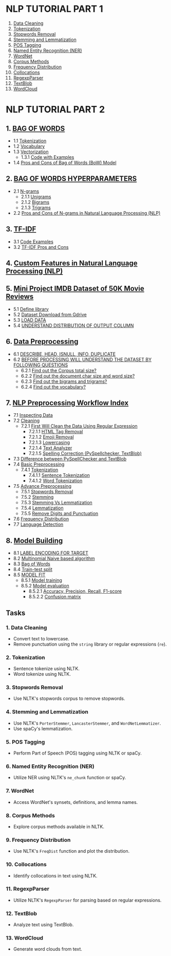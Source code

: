 # NLP TUTORIAL PART 1


1. [Data Cleaning](#data-cleaning)
2. [Tokenization](#tokenization)
3. [Stopwords Removal](#stopwords-removal)
4. [Stemming and Lemmatization](#stemming-and-lemmatization)
5. [POS Tagging](#pos-tagging)
6. [Named Entity Recognition (NER)](#named-entity-recognition-ner)
7. [WordNet](#wordnet)
8. [Corpus Methods](#corpus-methods)
9. [Frequency Distribution](#frequency-distribution)
10. [Collocations](#collocations)
11. [RegexpParser](#regexpparser)
12. [TextBlob](#textblob)
13. [WordCloud](#wordcloud)


# NLP TUTORIAL PART 2


## 1. [BAG OF WORDS](#bag-of-words)
- 1.1 [Tokenization](#tokenization)
- 1.2 [Vocabulary](#vocabulary)
- 1.3 [Vectorization](#vectorization)
  - 1.3.1 [Code with Examples](#code-with-examples)
- 1.4 [Pros and Cons of Bag of Words (BoW) Model](#pros-and-cons-of-bag-of-words-bow-model)

## 2. [BAG OF WORDS HYPERPARAMETERS](#bag-of-words-hyperparameters)
- 2.1 [N-grams](#n-grams)
  - 2.1.1 [Unigrams](#unigrams)
  - 2.1.2 [Bigrams](#bigrams)
  - 2.1.3 [Trigrams](#trigrams)
- 2.2 [Pros and Cons of N-grams in Natural Language Processing (NLP)](#pros-and-cons-of-n-grams-in-natural-language-processing-nlp)

## 3. [TF-IDF](#tf-idf)
- 3.1 [Code Examples](#code-examples)
- 3.2 [TF-IDF Pros and Cons](#tf-idf-pros-and-cons)

## 4. [Custom Features in Natural Language Processing (NLP)](#custom-features-in-natural-language-processing-nlp)

## 5. [Mini Project IMDB Dataset of 50K Movie Reviews](#mini-project-imdb-dataset-of-50k-movie-reviews)
- 5.1 [Define library](#define-library)
- 5.2 [Dataset Download from Gdrive](#dataset-download-from-gdrive)
- 5.3 [LOAD DATA](#load-data)
- 5.4 [UNDERSTAND DISTRIBUTION OF OUTPUT COLUMN](#understand-distribution-of-output-column)

## 6. [Data Preprocessing](#data-preprocessing)
- 6.1 [DESCRIBE, HEAD, ISNULL, INFO, DUPLICATE](#describe-head-isnull-info-duplicate)
- 6.2 [BEFORE PROCESSING WILL UNDERSTAND THE DATASET BY FOLLOWING QUESTIONS](#before-processing-will-understand-the-dataset-by-following-questions)
  - 6.2.1 [Find out the Corpus total size?](#find-out-the-corpus-total-size)
  - 6.2.2 [Find out the document char size and word size?](#find-out-the-document-char-size-and-word-size)
  - 6.2.3 [Find out the bigrams and trigrams?](#find-out-the-bigrams-and-trigrams)
  - 6.2.4 [Find out the vocabulary?](#find-out-the-vocabulary)

## 7. [NLP Preprocessing Workflow Index](#nlp-preprocessing-workflow-index)
- 7.1 [Inspecting Data](#inspecting-data)
- 7.2 [Cleaning](#cleaning)
  - 7.2.1 [First Will Clean the Data Using Regular Expression](#first-will-clean-the-data-using-regular-expression)
    - 7.2.1.1 [HTML Tag Removal](#html-tag-removal)
    - 7.2.1.2 [Emoji Removal](#emoji-removal)
    - 7.2.1.3 [Lowercasing](#lowercasing)
    - 7.2.1.4 [Text Analyzer](#text-analyzer)
    - 7.2.1.5 [Spelling Correction (PySpellchecker, TextBlob)](#spelling-correction-pyspellchecker-textblob)
- 7.3 [Difference between PySpellChecker and TextBlob](#difference-between-pyspellchecker-and-textblob)
- 7.4 [Basic Preprocessing](#basic-preprocessing)
  - 7.4.1 [Tokenization](#tokenization-1)
    - 7.4.1.1 [Sentence Tokenization](#sentence-tokenization)
    - 7.4.1.2 [Word Tokenization](#word-tokenization)
- 7.5 [Advance Preprocessing](#advance-preprocessing)
  - 7.5.1 [Stopwords Removal](#stopwords-removal)
  - 7.5.2 [Stemming](#stemming)
  - 7.5.3 [Stemming Vs Lemmatization](#stemming-vs-lemmatization)
  - 7.5.4 [Lemmatization](#lemmatization)
  - 7.5.5 [Remove Digits and Punctuation](#remove-digits-and-punctuation)
- 7.6 [Frequency Distribution](#frequency-distribution)
- 7.7 [Language Detection](#language-detection)

## 8. [Model Building](#model-building)
- 8.1 [LABEL ENCODING FOR TARGET](#label-encoding-for-target)
- 8.2 [Multinomial Naive based algorithm](#multinomial-naive-based-algorithm)
- 8.3 [Bag of Words](#bag-of-words-1)
- 8.4 [Train-test split](#train-test-split)
- 8.5 [MODEL FIT](#model-fit)
  - 8.5.1 [Model training](#model-training)
  - 8.5.2 [Model evaluation](#model-evaluation)
    - 8.5.2.1 [Accuracy, Precision, Recall, F1-score](#accuracy-precision-recall-f1-score)
    - 8.5.2.2 [Confusion matrix](#confusion-matrix)


## Tasks

### 1. Data Cleaning <a name="data-cleaning"></a>
- Convert text to lowercase.
- Remove punctuation using the `string` library or regular expressions (`re`).

### 2. Tokenization <a name="tokenization"></a>
- Sentence tokenize using NLTK.
- Word tokenize using NLTK.

### 3. Stopwords Removal <a name="stopwords-removal"></a>
- Use NLTK's stopwords corpus to remove stopwords.

### 4. Stemming and Lemmatization <a name="stemming-and-lemmatization"></a>
- Use NLTK's `PorterStemmer`, `LancasterStemmer`, and `WordNetLemmatizer`.
- Use spaCy's lemmatization.

### 5. POS Tagging <a name="pos-tagging"></a>
- Perform Part of Speech (POS) tagging using NLTK or spaCy.

### 6. Named Entity Recognition (NER) <a name="named-entity-recognition-ner"></a>
- Utilize NER using NLTK's `ne_chunk` function or spaCy.

### 7. WordNet <a name="wordnet"></a>
- Access WordNet's synsets, definitions, and lemma names.

### 8. Corpus Methods <a name="corpus-methods"></a>
- Explore corpus methods available in NLTK.

### 9. Frequency Distribution <a name="frequency-distribution"></a>
- Use NLTK's `FreqDist` function and plot the distribution.

### 10. Collocations <a name="collocations"></a>
- Identify collocations in text using NLTK.

### 11. RegexpParser <a name="regexpparser"></a>
- Utilize NLTK's `RegexpParser` for parsing based on regular expressions.

### 12. TextBlob <a name="textblob"></a>
- Analyze text using TextBlob.

### 13. WordCloud <a name="wordcloud"></a>
- Generate word clouds from text.
